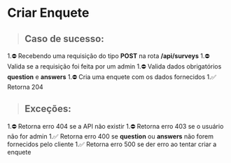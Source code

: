 # Criar Enquete

>## Caso de sucesso:

1.⛔ Recebendo uma requisição do tipo **POST** na rota **/api/surveys**
1.⛔ Valida se a requisição foi feita por um admin
1.⛔ Valida dados obrigatórios **question** e **answers**
1.⛔ Cria uma enquete com os dados fornecidos
1.✅ Retorna 204

>## Exceções: 

1.⛔ Retorna erro 404 se a API não existir
1.⛔ Retorna erro 403 se o usuário não for admin
1.✅ Retorna erro 400 se **question** ou **answers** não forem fornecidos pelo cliente
1.✅ Retorna erro 500 se der erro ao tentar criar a enquete
